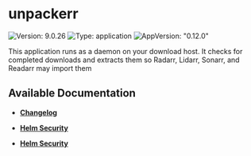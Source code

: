 # unpackerr

![Version: 9.0.26](https://img.shields.io/badge/Version-9.0.26-informational?style=flat-square) ![Type: application](https://img.shields.io/badge/Type-application-informational?style=flat-square) ![AppVersion: "0.12.0"](https://img.shields.io/badge/AppVersion-"0.12.0"-informational?style=flat-square)

This application runs as a daemon on your download host. It checks for completed downloads and extracts them so Radarr, Lidarr, Sonarr, and Readarr may import them

## Available Documentation

- [**Changelog**](CHANGELOG)

- [**Helm Security**](container-security)

- [**Helm Security**](helm-security)

